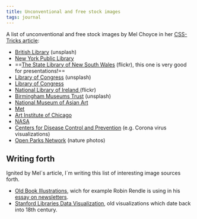 ```yaml
---
title: Unconventional and free stock images
tags: journal
---
```

A list of unconventional and free stock images by Mel Choyce in her [CSS-Tricks article](https://css-tricks.com/unconventional-stock-image-sources/):
- [British Library](https://unsplash.com/@britishlibrary) (unsplash)
- [New York Public Library](https://www.nypl.org/research/collections/digital-collections/public-domain)
- ==[The State Library of New South Wales](https://www.flickr.com/people/statelibraryofnsw/) (flickr), this one is very good for presentations!==
- [Library of Congress](https://unsplash.com/@libraryofcongress/) (unsplash)
- [Library of Congress](https://www.loc.gov/free-to-use/)
- [National Library of Ireland ](https://www.flickr.com/people/nlireland/) (flickr)
- [Birmingham Museums Trust](https://unsplash.com/@birminghammuseumstrust) (unsplash)
- [National Museum of Asian Art](https://collections.si.edu/search/results.htm?q=&media.CC0=true&fq=data_source%3A%22Freer+Gallery+of+Art+and+Arthur+M.+Sackler+Gallery%22)
- [Met](https://www.metmuseum.org/art/collection/search#!?showOnly=openAccess&offset=0&pageSize=0&perPage=20&searchField=All&sortBy=Relevance)
- [Art Institute of Chicago](https://www.artic.edu/collection?is_public_domain=1)
- [NASA](https://images.nasa.gov)
- [Centers for Disease Control and Prevention](https://css-tricks.com/unconventional-stock-image-sources/) (e.g. Corona virus visualizations)
- [Open Parks Network](https://openparksnetwork.org) (nature photos)

## Writing forth

Ignited by Mel´s article, I´m writing this list of interesting image sources forth.

- [Old Book Illustrations](https://www.oldbookillustrations.com), wich for example Robin Rendle is using in his [essay on newsletters](https://www.robinrendle.com/essays/newsletters).
- [Stanford Libraries Data Visualization](https://exhibits.stanford.edu/dataviz/), old visualizations which date back into 18th century.
